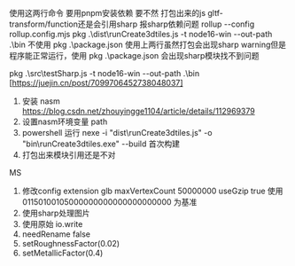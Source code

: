 使用这两行命令 要用pnpm安装依赖 要不然 打包出来的js gltf-transform/function还是会引用sharp 报sharp依赖问题
rollup --config rollup.config.mjs
pkg .\dist\runCreate3dtiles.js -t node16-win --out-path .\bin
不使用
pkg .\package.json
使用上两行虽然打包会出现sharp warning但是程序能正常运行，使用 pkg .\package.json 会出现sharp模块找不到问题

pkg .\src\testSharp.js -t node16-win --out-path .\bin
[https://juejin.cn/post/7099706452738048037]

1. 安装 nasm https://blog.csdn.net/zhouyingge1104/article/details/112969379
2. 设置nasm环境变量 path
3. powershell 运行 nexe -i "dist\runCreate3dtiles.js" -o "bin\runCreate3dtiles.exe" --build 首次构建
4. 打包出来模块引用还是不对

MS
1. 修改config extension glb maxVertexCount 50000000 useGzip true 使用 01150100105000000000000000000000 为基准
2. 使用sharp处理图片
3. 使用原始 io.write
4. needRename false
5. setRoughnessFactor(0.02)
6. setMetallicFactor(0.4)
